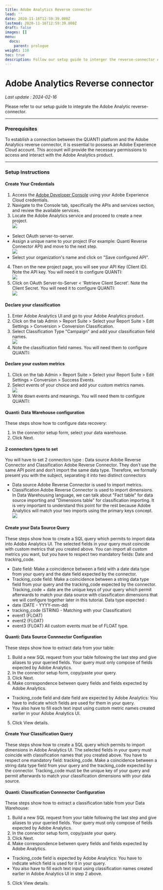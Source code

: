 ```yaml
---
title: Adobe Analytics Reverse connector
lead: ''
date: 2020-11-16T12:59:39.000Z
lastmod: 2020-11-16T12:59:39.000Z
draft: false
images: []
menu:
  docs:
    parent: prologue
weight: 110
toc: true
description: Follow our setup guide to interger the reverse-connector Adobe Analytics
---
```


# Adobe Analytics Reverse connector

_Last update : 2024-02-16_

Please refer to our setup guide to integrate the Adobe Analytic reverse-connector.

***

### Prerequisites

To establish a connection between the QUANTI platform and the Adobe Analytics reverse connector, it is essential to possess an Adobe Experience Cloud account. This account will provide the necessary permissions to access and interact with the Adobe Analytics product.

***

### Setup Instructions

#### Create Your Credentials

1. Access the [Adobe Developer Console](https://developer.adobe.com/console/home) using your Adobe Experience Cloud credentials.
2. Navigate to the Console tab, specifically the APIs and services section, and review the available services.
3. Locate the Adobe Analytics service and proceed to create a new project.\
   ![](<../content/en/docs/prologue/Adobe Analytics Reverse/adobe1.png>)

* Select OAuth server-to-server.
* Assign a unique name to your project (For example: Quanti Reverse Connector API) and move to the next step.\
  ![](<../content/en/docs/prologue/Adobe Analytics Reverse/adobe2.png>)
* Select your organization's name and click on "Save configured API".

4. Then on the new project page, you will see your API Key (Client ID). Note the API key. You will need it to configure QUANTI:\
   ![](<../content/en/docs/prologue/Adobe Analytics Reverse/adobe3.png>)
5. Click on OAuth Server-to-Server < 'Retrieve Client Secret'. Note the Client Secret. You will need it to configure QUANTI:\
   ![](<../content/en/docs/prologue/Adobe Analytics Reverse/adobe4.png>)

#### Declare your classification

1. Enter Adobe Analytics UI and go to your Adobe Analytics product.
2. Click on the tab Admin > Report Suite > Select your Report Suite > Edit Settings > Conversion > Conversion Classification.
3. Select Classification Type "Campaign" and add your classification field names.\
   ![](<../content/en/docs/prologue/Adobe Analytics Reverse/adobe6.png>)
4. Note the classification field names. You will need them to configure QUANTI:

#### Declare your custom metrics

1. Click on the tab Admin > Report Suite > Select your Report Suite > Edit Settings > Conversion > Success Events.
2. Select events of your choice and add your custom metrics names.\
   ![](<../content/en/docs/prologue/Adobe Analytics Reverse/adobe7.png>)
3. Write down events and meanings. You will need them to configure QUANTI:

#### Quanti: Data Warehouse configuration

These steps show how to configure data recovery:

1. In the connector setup form, select your data warehouse.
2. Click Next.

#### 2 connectors types to set

You will have to set 2 connectors type : Data source Adobe Reverse Connector and Classification Adobe Reverse Connector. They don’t use the same API point and don’t import the same data type. Therefore, we formally present you with the subject, separating it into two distinct connectors

* Data source Adobe Reverse Connector is used to import metrics.
* Classification Adobe Reverse Connector is used to import dimensions. In Data Warehousing language, we can talk about "Fact table" for data source importing and "Dimensions table" for classification importing. It is very important to understand this point for the rest because Adobe Analytics will match your two imports using the primary keys concept.\
  ![](<../content/en/docs/prologue/Adobe Analytics Reverse/adobe8.png>)

#### Create your Data Source Query

These steps show how to create a SQL query which permits to import data into Adobe Analytics UI. The selected fields in your query must coincide with custom metrics that you created above. You can import all custom metrics you want, but you have to respect two mandatory fields: Date and tracking\_code.

* Date field: Make a coincidence between a field with a date data type from your query and the date field expected by the connector.
* Tracking\_code field: Make a coincidence between a string data type field from your query and the tracking\_code expected by the connector. Tracking\_code + date are the unique keys of your query which permit afterwards to match your data source with classification dimensions that we will configure together later in this tutorial. Data type expected :
* date (DATE - YYYY-mm-dd)
* tracking\_code (STRING - Matching with your Classification)
* event1 (FLOAT)
* event2 (FLOAT)
* event3 (FLOAT) All custom events must be of FLOAT type.

#### Quanti: Data Source Connnector Configuration

These steps show how to extract data from your table:

1. Build a new SQL request from your table following the last step and give aliases to your queried fields. Your query must only compose of fields expected by Adobe Analytics.
2. In the connector setup form, copy/paste your query.
3. Click Next.
4. Make correspondence between query fields and fields expected by Adobe Analytics.

* Tracking\_code field and date field are expected by Adobe Analytics: You have to indicate which fields are used for them in your query.
* You also have to fill each text input using custom metric names created earlier in your Adobe Analytics UI.

5. Click View details.

#### Create Your Classification Query

These steps show how to create a SQL query which permits to import dimensions in Adobe Analytics UI. The selected fields in your query must coincide with classification names that you created above. You have to respect one mandatory field: tracking\_code. Make a coincidence between a string data type field from your query and the tracking\_code expected by the connector. Tracking\_code must be the unique key of your query and permit afterwards to match your classification dimensions with your data source.

#### Quanti: Classification Connnector Configuration

These steps show how to extract a classification table from your Data Warehouse:

1. Build a new SQL request from your table following the last step and give aliases to your queried fields. Your query must only compose of fields expected by Adobe Analytics.
2. In the connector setup form, copy/paste your query.
3. Click Next.
4. Make correspondence between query fields and fields expected by Adobe Analytics.

* Tracking\_code field is expected by Adobe Analytics: You have to indicate which field is used for it in your query.
* You also have to fill each text input using classification names created earlier in Adobe Analytics UI in step 2 above.

5. Click View details.
